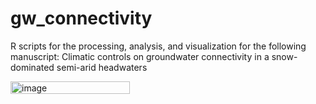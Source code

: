 # gw_connectivity


R scripts for the processing, analysis, and visualization for the following manuscript: Climatic controls on groundwater connectivity in a snow-dominated semi-arid headwaters


<img width="191" height="20" alt="image" src="https://github.com/user-attachments/assets/5d060a53-c3a8-4f4a-91ae-83ae2c9b486d" />

